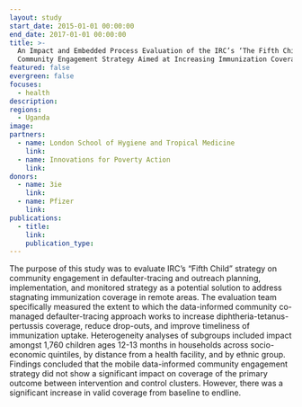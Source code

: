 ```yaml
---
layout: study
start_date: 2015-01-01 00:00:00
end_date: 2017-01-01 00:00:00
title: >-
  An Impact and Embedded Process Evaluation of the IRC’s ‘The Fifth Child’
  Community Engagement Strategy Aimed at Increasing Immunization Coverage
featured: false
evergreen: false
focuses:
  - health
description:
regions:
  - Uganda
image:
partners:
  - name: London School of Hygiene and Tropical Medicine
    link:
  - name: Innovations for Poverty Action
    link:
donors:
  - name: 3ie
    link:
  - name: Pfizer
    link:
publications:
  - title:
    link:
    publication_type:
---
```


The purpose of this study was to evaluate IRC’s “Fifth Child” strategy on community engagement in defaulter-tracing and outreach planning, implementation, and monitored strategy as a potential solution to address stagnating immunization coverage in remote areas. The evaluation team specifically measured the extent to which the data-informed community co-managed defaulter-tracing approach works to increase diphtheria-tetanus-pertussis coverage, reduce drop-outs, and improve timeliness of immunization uptake. Heterogeneity analyses of subgroups included impact amongst 1,760 children ages 12-13 months in households across socio-economic quintiles, by distance from a health facility, and by ethnic group. Findings concluded that the mobile data-informed community engagement strategy did not show a significant impact on coverage of the primary outcome between intervention and control clusters. However, there was a significant increase in valid coverage from baseline to endline.